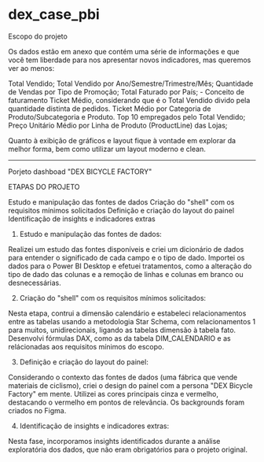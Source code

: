 # dex_case_pbi

Escopo do projeto

Os dados estão em anexo que contém uma série de informações e que você tem liberdade para nos apresentar novos indicadores, mas queremos ver ao menos:

Total Vendido;
Total Vendido por Ano/Semestre/Trimestre/Mês;
Quantidade de Vendas por Tipo de Promoção;
Total Faturado por País;  - Conceito de faturamento 
Ticket Médio, considerando que é o Total Vendido divido pela quantidade distinta de pedidos.
Ticket Médio por Categoria de Produto/Subcategoria e Produto.
Top 10 empregados pelo Total Vendido;
Preço Unitário Médio por Linha de Produto (ProductLine) das Lojas;
 

Quanto à exibição de gráficos e layout fique à vontade em explorar da melhor forma, bem como utilizar um layout moderno e clean.


--------------------------------------------------------------------------------------------------------------------------------------------------------------------

Porjeto dashboad "DEX BICYCLE FACTORY"


ETAPAS DO PROJETO

Estudo e manipulação das fontes de dados
Criação do "shell" com os requisitos mínimos solicitados
Definição e criação do layout do painel
Identificação de insights e indicadores extras


1. Estudo e manipulação das fontes de dados:

Realizei um estudo das fontes disponíveis e criei um dicionário de dados para entender o significado de cada campo e o tipo de dado.
Importei os dados para o Power BI Desktop e efetuei tratamentos, como a alteração do tipo de dado das colunas e a remoção de linhas e colunas em branco ou desnecessárias.

2. Criação do "shell" com os requisitos mínimos solicitados:

Nesta etapa, contrui a dimensão calendário e estabeleci relacionamentos entre as tabelas usando a metodologia Star Schema, com relacionamentos 1 para muitos, unidirecionais, ligando as tabelas dimensão à tabela fato.
Desenvolvi fórmulas DAX, como as da tabela DIM_CALENDARIO e as relácionadas aos requisitos mínimos do escopo.

3. Definição e criação do layout do painel:

Considerando o contexto das fontes de dados (uma fábrica que vende materiais de ciclismo), criei o design do painel com a persona "DEX Bicycle Factory" em mente.
Utilizei as cores principais cinza e vermelho, destacando o vermelho em pontos de relevância.
Os backgrounds foram criados no Figma.

4. Identificação de insights e indicadores extras:

Nesta fase, incorporamos insights identificados durante a análise exploratória dos dados, que não eram obrigatórios para o projeto original.

